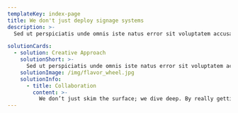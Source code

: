 ```yaml
---
templateKey: index-page
title: We don't just deploy signage systems
description: >-
  Sed ut perspiciatis unde omnis iste natus error sit voluptatem accusantium doloremque laudantium, totam rem aperiam, eaque ipsa quae ab illo inventore veritatis et quasi architecto beatae vitae dicta sunt explicabo. Nemo enim ipsam voluptatem quia voluptas sit aspernatur aut odit aut fugit, sed quia consequuntur magni dolores eos qui ratione voluptatem.

solutionCards:
  - solution: Creative Approach
    solutionShort: >-
      Sed ut perspiciatis unde omnis iste natus error sit voluptatem accusantium doloremque laudantium, totam rem aperiam, eaque ipsa quae ab illo.
    solutionImage: /img/flavor_wheel.jpg
    solutionInfo: 
      - title: Collaboration
        content: >-
          We don’t just skim the surface; we dive deep. By really getting to know you—your business, goals, market, and competitive landscape—we position ourselves to deliver the most powerful solution possible.
---
```


